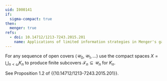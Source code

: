 ```yaml
---
uid: I000141
if:
  sigma-compact: true
then:
  menger: true
refs:
  - doi: 10.14712/1213-7243.2015.201
    name: Applications of limited information strategies in Menger's game
---
```

For any sequence of open covers $\langle \mathcal U_0, \mathcal U_1,\dots\rangle$ use the compact spaces $X=\bigcup_{n<\omega} K_n$ to produce finite subcovers $\mathcal F_n \subseteq \mathcal U_n$ for $K_n$.

See Proposition 1.2 of {{10.14712/1213-7243.2015.201}}.

